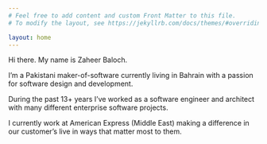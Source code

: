 ```yaml
---
# Feel free to add content and custom Front Matter to this file.
# To modify the layout, see https://jekyllrb.com/docs/themes/#overriding-theme-defaults

layout: home
---
```


Hi there. My name is Zaheer Baloch.

I’m  a Pakistani maker-of-software currently living in Bahrain with a passion for software design and development.

During the past 13+ years I’ve worked as a software engineer and architect with many different enterprise software projects.

I currently work at American Express (Middle East) making a difference in our customer’s live in ways that matter most to them.


